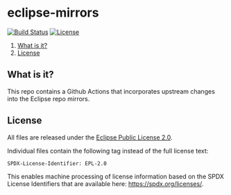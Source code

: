 # eclipse-mirrors

[![Build Status](https://github.com/eclipse-mirrors/eclipse-mirrors/workflows/Mirror%20Repos/badge.svg "GitHub Actions")](https://github.com/eclipse-mirrors/eclipse-mirrors/actions?query=workflow%3A%22Mirror%20Repos%22)
[![License](https://img.shields.io/github/license/eclipse-mirrors/eclipse-mirrors.svg?color=blue)](LICENSE.txt)


1. [What is it?](#what-is-it)
1. [License](#license)


## <a name="what-is-it"></a>What is it?

This repo contains a Github Actions that incorporates upstream changes into the Eclipse repo mirrors.


## <a name="license"></a>License

All files are released under the [Eclipse Public License 2.0](LICENSE.txt).

Individual files contain the following tag instead of the full license text:
```
SPDX-License-Identifier: EPL-2.0
```

This enables machine processing of license information based on the SPDX License Identifiers that are available here: https://spdx.org/licenses/.

